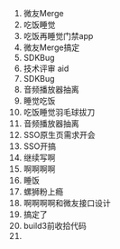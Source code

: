 1.  微友Merge
2.  吃饭睡觉
3.  吃饭再睡觉门禁app
4.  微友Merge搞定
5.  SDKBug
6.  技术评审 aid
7.  SDKBug
8.  音频播放器抽离
9.  睡觉吃饭
10.  吃饭睡觉羽毛球拔刀
11.  音频播放器抽离
12.  SSO原生页需求开会
13.  SSO开搞
14.  继续写啊
15.  啊啊啊啊
16.  睡饭
17.  螺狮粉上瘾
18.  啊啊啊啊和微友接口设计
19.  搞定了
20.  build3前收拾代码
21.  

